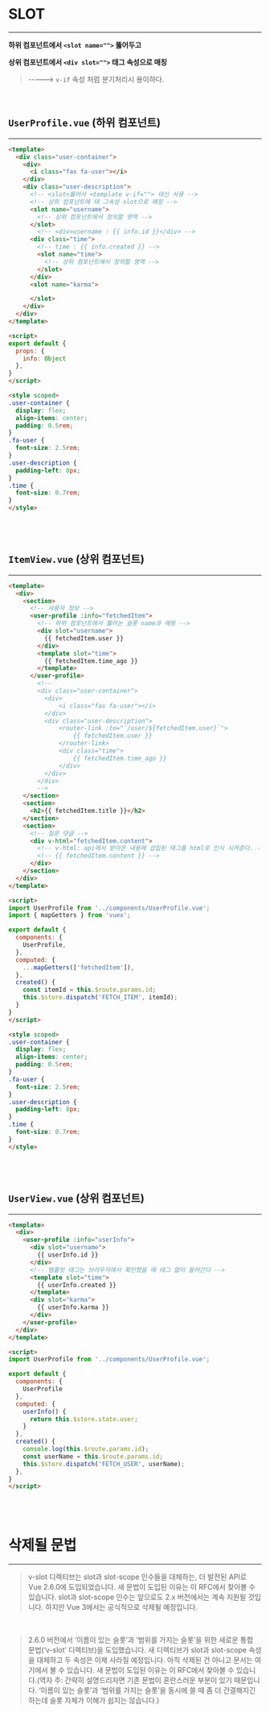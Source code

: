# SLOT
---

**하위 컴포넌트에서 `<slot name="">` 뚫어두고**

**상위 컴포넌트에서 `<div slot="">` 태그 속성으로 매칭**

> -----> `v-if` 속성 처럼 분기처리시 용이하다.

<br/>

## **`UserProfile.vue` (하위 컴포넌트)**
---

```html
<template>
  <div class="user-container">
    <div>
      <i class="fas fa-user"></i>
    </div>
    <div class="user-description">
      <!-- <slot>뚫어서 <template v-if=""> 대신 사용 -->
      <!-- 상위 컴포넌트에 태 그속성 slot으로 매칭 -->
      <slot name="username">
        <!-- 상위 컴포넌트에서 정의할 영역 -->
      </slot>
        <!-- <div>username : {{ info.id }}</div> -->
      <div class="time">
        <!-- time : {{ info.created }} -->
        <slot name="time">
          <!-- 상위 컴포넌트에서 정의할 영역 -->
        </slot>
      </div>
      <slot name="karma">

      </slot>
    </div>
  </div>
</template>

<script>
export default {
  props: {
    info: Object
  },
}
</script>

<style scoped>
.user-container {
  display: flex;
  align-items: center;
  padding: 0.5rem;
}
.fa-user {
  font-size: 2.5rem;
}
.user-description {
  padding-left: 8px;
}
.time {
  font-size: 0.7rem;
}
</style>
```

<br/>
<br/>

## **`ItemView.vue` (상위 컴포넌트)**
---

```html
<template>
  <div>
    <section>
      <!-- 사용자 정보 -->
      <user-profile :info="fetchedItem">
        <!-- 하위 컴포넌트에서 뚫어논 슬롯 name과 매핑 -->
        <div slot="username">
          {{ fetchedItem.user }}
        </div>
        <template slot="time">
          {{ fetchedItem.time_ago }}
        </template>
      </user-profile>
        <!-- 
        <div class="user-container">
          <div>
              <i class="fas fa-user"></i>
          </div>
          <div class="user-description">
              <router-link :to="`/user/${fetchedItem.user}`">
                  {{ fetchedItem.user }}
              </router-link>
              <div class="time">
                  {{ fetchedItem.time_ago }}
              </div>
          </div>
        </div>  
        -->
    </section>
    <section>
      <h2>{{ fetchedItem.title }}</h2>
    </section>
    <section>
      <!-- 질문 댓글 -->
      <div v-html="fetchedItem.content"> 
        <!-- v-html: api에서 받아온 내용에 삽입된 태그를 html로 인식 시켜준다. -->
        <!-- {{ fetchedItem.content }} -->
      </div>
    </section>
  </div>
</template>

<script>
import UserProfile from '../components/UserProfile.vue';
import { mapGetters } from 'vuex';

export default {
  components: { 
    UserProfile,
  },
  computed: {
    ...mapGetters(['fetchedItem']),
  },
  created() {
    const itemId = this.$route.params.id;
    this.$store.dispatch('FETCH_ITEM', itemId);
  }
}
</script>

<style scoped>
.user-container {
  display: flex;
  align-items: center;
  padding: 0.5rem;
}
.fa-user {
  font-size: 2.5rem;
}
.user-description {
  padding-left: 8px;
}
.time {
  font-size: 0.7rem;
}
</style>
```

<br/>
<br/>

## **`UserView.vue` (상위 컴포넌트)**
---

```html
<template>
  <div>    
    <user-profile :info="userInfo">
      <div slot="username">
        {{ userInfo.id }}
      </div>
      <!-- 템플릿 태그는 브라우저에서 확인했을 때 태그 없이 들어간다 -->
      <template slot="time">
        {{ userInfo.created }}
      </template>
      <div slot="karma">
        {{ userInfo.karma }}
      </div>
    </user-profile>
  </div>
</template>

<script>
import UserProfile from '../components/UserProfile.vue';

export default {
  components: {
    UserProfile
  },
  computed: {
    userInfo() {
      return this.$store.state.user;
    }
  },
  created() {
    console.log(this.$route.params.id);
    const userName = this.$route.params.id;
    this.$store.dispatch('FETCH_USER', userName);
  },
}
</script>
```

<br/>
<br/>

# 삭제될 문법
---

> v-slot 디렉티브는 slot과 slot-scope 인수들을 대체하는, 더 발전된 API로 Vue 2.6.0에 도입되었습니다. 새 문법이 도입된 이유는 이 RFC에서 찾아볼 수 있습니다. slot과 slot-scope 인수는 앞으로도 2.x 버전에서는 계속 지원될 것입니다. 하지만 Vue 3에서는 공식적으로 삭제될 예정입니다.

<br/>

> 2.6.0 버전에서 ‘이름이 있는 슬롯’과 ‘범위를 가지는 슬롯’을 위한 새로운 통합 문법(‘v-slot’ 디렉티브)을 도입했습니다. 새 디렉티브가 slot과 slot-scope 속성을 대체하고 두 속성은 이제 사라질 예정입니다. 아직 삭제된 건 아니고 문서는 여기에서 볼 수 있습니다. 새 문법이 도입된 이유는 이 RFC에서 찾아볼 수 있습니다.(역자 주: 간략히 설명드리자면 기존 문법이 혼란스러운 부분이 있기 때문입니다. ‘이름이 있는 슬롯’과 ‘범위를 가지는 슬롯’을 동시에 쓸 때 좀 더 간결해지긴 하는데 슬롯 자체가 이해가 쉽지는 않습니다.)